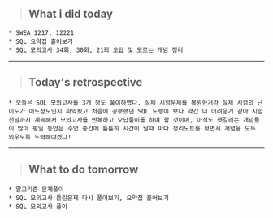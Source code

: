 >## What i did today
    * SWEA 1217, 12221
    * SQL 요약집 훑어보기
    * SQL 모의고사 34회, 30회, 21회 오답 및 모르는 개념 정리
---

>## Today's retrospective
    * 오늘은 SQL 모의고사를 3개 정도 풀이하였다. 실제 시험문제를 복원한거라 실제 시험의 난이도가 어느정도인지 파악됬고 처음에 공부했던 SQL 노랭이 보다 약간 더 어려운거 같아 시험 전날까지 계속해서 모의고사를 반복하고 오답풀이를 하여 할 것이며, 아직도 헷갈리는 개념들이 많아 평일 동안은 수업 중간에 틈틈히 시간이 날때 마다 정리노트를 보면서 개념을 모두 외우도록 노력해야겠다! 
---
>## What to do tomorrow
    * 알고리즘 문제풀이 
    * SQL 모의고사 틀린문제 다시 풀어보기, 요약집 훑어보기
    * SQL 모의고사 풀이